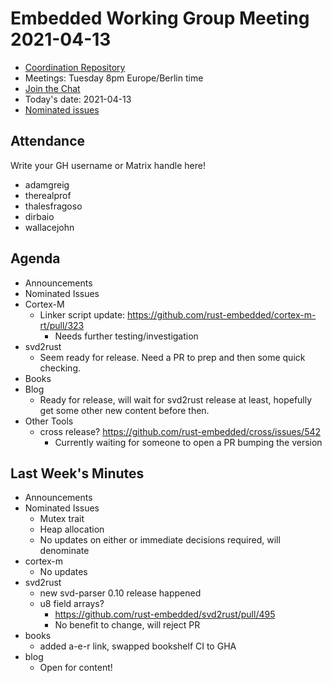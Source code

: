 # Embedded Working Group Meeting 2021-04-13

* [Coordination Repository]
* Meetings: Tuesday 8pm Europe/Berlin time
* [Join the Chat]
* Today's date: 2021-04-13
* [Nominated issues](https://github.com/search?q=org%3Arust-embedded+label%3Anominated+is%3Aopen&type=Issues)

[Coordination Repository]: https://github.com/rust-embedded/wg
[Join the Chat]: https://riot.im/app/#/room/#rust-embedded:matrix.org

## Attendance

Write your GH username or Matrix handle here!

* adamgreig
* therealprof
* thalesfragoso
* dirbaio
* wallacejohn

## Agenda

* Announcements
* Nominated Issues
* Cortex-M
    * Linker script update: https://github.com/rust-embedded/cortex-m-rt/pull/323
        * Needs further testing/investigation
* svd2rust
    * Seem ready for release. Need a PR to prep and then some quick checking.
* Books
* Blog
    * Ready for release, will wait for svd2rust release at least, hopefully
      get some other new content before then.
* Other Tools
    * cross release? https://github.com/rust-embedded/cross/issues/542
        * Currently waiting for someone to open a PR bumping the version

## Last Week's Minutes

* Announcements
* Nominated Issues
    * Mutex trait
    * Heap allocation
    * No updates on either or immediate decisions required, will denominate
* cortex-m
    * No updates
* svd2rust
    * new svd-parser 0.10 release happened
    * u8 field arrays?
        * https://github.com/rust-embedded/svd2rust/pull/495
        * No benefit to change, will reject PR
* books
    * added a-e-r link, swapped bookshelf CI to GHA
* blog
    * Open for content!
